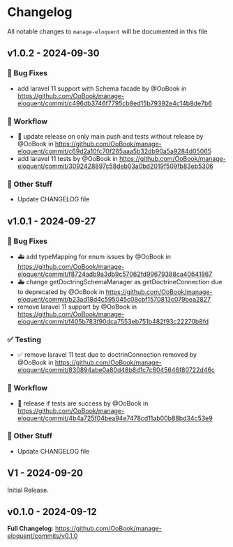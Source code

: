 # Changelog

All notable changes to `manage-eloquent` will be documented in this file

## v1.0.2 - 2024-09-30

### :wrench: Bug Fixes

- add laravel 11 support with Schema facade by @OoBook in https://github.com/OoBook/manage-eloquent/commit/c496db3746f7795cb8ed15b79392e4c14b8de7b6

### :green_heart: Workflow

- :green_heart: update release on only main push and tests without release by @OoBook in https://github.com/OoBook/manage-eloquent/commit/c69d2a10fc70f265aaa5b32db90a5a9284d05065
- add laravel 11 tests by @OoBook in https://github.com/OoBook/manage-eloquent/commit/3092428897c58deb03a0bd2019f509fb83eb5306

### :beers: Other Stuff

- Update CHANGELOG file

## v1.0.1 - 2024-09-27

### :wrench: Bug Fixes

- :ambulance: add typeMapping for enum issues by @OoBook in https://github.com/OoBook/manage-eloquent/commit/f8724adb9a3db9c57062fd99679388ca40641867
- :ambulance: change getDoctringSchemaManager as getDoctrineConnection due to deprecated by @OoBook in https://github.com/OoBook/manage-eloquent/commit/b23ad18d4c595045c08cbf1570813c079bea2827
- remove laravel 11 support by @OoBook in https://github.com/OoBook/manage-eloquent/commit/f405b783f90dca7553eb751b482f93c22270b8fd

### :white_check_mark: Testing

- :white_check_mark: remove laravel 11 test due to doctrinConnection removed by @OoBook in https://github.com/OoBook/manage-eloquent/commit/830894abe0a80d48b8d1c7c6045646f80722d46c

### :green_heart: Workflow

- :bug: release if tests are success by @OoBook in https://github.com/OoBook/manage-eloquent/commit/4b4a725f04bea94e7478cd11ab00b88bd34c53e9

### :beers: Other Stuff

- Update CHANGELOG file

## V1 - 2024-09-20

İnitial Release.

## v0.1.0 - 2024-09-12

**Full Changelog**: https://github.com/OoBook/manage-eloquent/commits/v0.1.0
